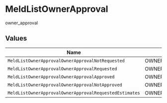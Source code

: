 # MeldListOwnerApproval

owner_approval


## Values

| Name                                                   | Value                                                  |
| ------------------------------------------------------ | ------------------------------------------------------ |
| `MeldListOwnerApprovalOwnerApprovalNotRequested`       | OWNER_APPROVAL_NOT_REQUESTED                           |
| `MeldListOwnerApprovalOwnerApprovalRequested`          | OWNER_APPROVAL_REQUESTED                               |
| `MeldListOwnerApprovalOwnerApprovalApproved`           | OWNER_APPROVAL_APPROVED                                |
| `MeldListOwnerApprovalOwnerApprovalNotApproved`        | OWNER_APPROVAL_NOT_APPROVED                            |
| `MeldListOwnerApprovalOwnerApprovalRequestedEstimates` | OWNER_APPROVAL_REQUESTED_ESTIMATES                     |